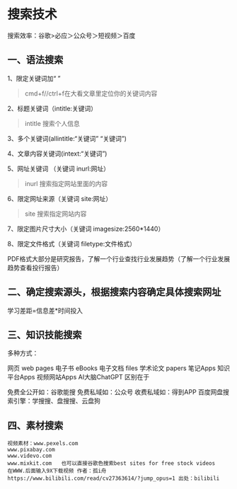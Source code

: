 # 搜索技术

搜索效率：谷歌>必应＞公众号＞短视频＞百度

## 一、语法搜索

1、限定关键词加“  ”

> cmd+f//ctrl+f在大看文章里定位你的关键词内容

2、标题关键词（intitle:关键词）

> intitle 搜索个人信息

3、多个关键词(allintitle:“关键词” “关键词”)

4、文章内容关键词(intext:“关键词”)

5、网址关键词  （关键词 inurl:网址）

> inurl 搜索指定网站里面的内容

6、限定网址来源（关键词 site:网址）

> site 搜索指定网站内容

7、限定图片尺寸大小（关键词 imagesize:2560*1440）

8、限定文件格式（关键词 filetype:文件格式）

PDF格式大部分是研究报告，了解一个行业查找行业发展趋势（了解一个行业发展趋势查看投行报告）

## 二、确定搜索源头，根据搜索内容确定具体搜索网址

学习差距=信息差*时间投入

## 三、知识技能搜索

多种方式：

网页 web pages
电子书 eBooks
电子文档 files
学术论文 papers
笔记Apps
知识平台Apps
视频网站Apps
AI大脑ChatGPT
区别在于

免费全公开如：谷歌能搜
免费私域如：公众号
收费私域如：得到APP
百度网盘搜索引擎：学搜搜、盘搜搜、云盘狗

## 四、素材搜索

    视频素材：www.pexels.com
    www.pixabay.com
    www.videvo.com
    www.mixkit.com   也可以直接谷歌色搜索best sites for free stock videos
    在WWW.后面输入9X下载视频 作者：孤i舟 https://www.bilibili.com/read/cv27363614/?jump_opus=1 出处：bilibili
